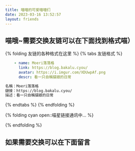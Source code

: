```yaml
---
title: 喵喵的可爱喵喵们
date: 2023-03-16 13:52:57
layout: friends
---
```


## 喵哦~需要交换友链可以在下面找到格式喵）
{% folding 友链的各种格式在这里 %}
{% tabs 友链格式 %}
<!-- tab yml格式 -->
```yaml
    - name: Moeri落落格
      link: https://blog.bakalu.cyou/
      avatar: https://i.imgur.com/XDUwpAf.png
      descr: 看一只自稱貓娘的日常
```
<!-- endtab -->
<!-- tab MARKDOWN格式 -->
```markdown
名稱：Moeri落落格
鏈接：https://blog.bakalu.cyou/
描述：看一只自稱貓娘的日常
```
<!-- endtab -->
{% endtabs %}
{% endfolding %}

{% folding cyan open::喵星链接通讯中... %}

<!-- more -->

{% endfolding %}

## 如果需要交换可以在下面留言
